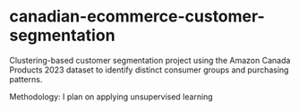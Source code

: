 # canadian-ecommerce-customer-segmentation
Clustering-based customer segmentation project using the Amazon Canada Products 2023 dataset to identify distinct consumer groups and purchasing patterns.

Methodology: I plan on applying unsupervised learning 
